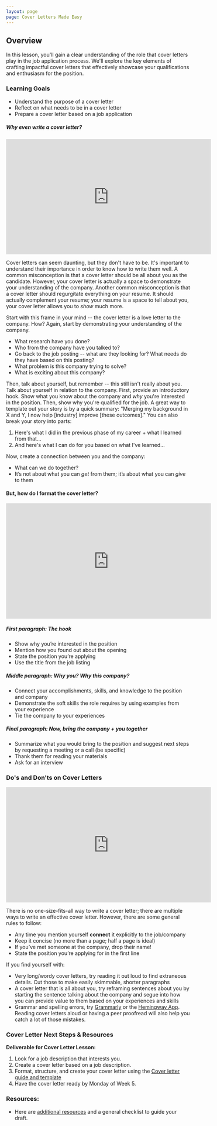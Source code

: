 ```yaml
---
layout: page
page: Cover Letters Made Easy
---
```


## Overview

In this lesson, you'll gain a clear understanding of the role that cover letters play in the job application process. We'll explore the key elements of crafting impactful cover letters that effectively showcase your qualifications and enthusiasm for the position.

### Learning Goals

* Understand the purpose of a cover letter
* Reflect on what needs to be in a cover letter
* Prepare a cover letter based on a job application 

##### Why even write a cover letter?

 <iframe width="560" height="315" src="https://www.youtube.com/embed/szbMDbKWIkU" title="YouTube video player" frameborder="0" allow="accelerometer; autoplay; clipboard-write; encrypted-media; gyroscope; picture-in-picture" allowfullscreen></iframe>

Cover letters can seem daunting, but they don't have to be. It's important to understand their importance in order to know how to write them well. A common misconception is that a cover letter should be all about you as the candidate. However, your cover letter is actually a space to demonstrate your understanding of the company. Another common misconception is that a cover letter should regurgitate everything on your resume. It should actually complement your resume; your resume is a space to tell about you, your cover letter allows you to *show* much more.

Start with this frame in your mind -- the cover letter is a love letter to the company. How? Again, start by demonstrating your understanding of the company.

* What research have you done?
* Who from the company have you talked to?
* Go back to the job posting -- what are they looking for? What needs do they have based on this posting?
* What problem is this company trying to solve?
* What is exciting about this company?

Then, talk about yourself, but remember -- this still isn't really about you. Talk about yourself in relation to the company. First, provide an introductory hook. Show what you know about the company and *why* you're interested in the position. Then, show why you're qualified for the job. A great way to template out your story is by a quick summary: "Merging my background in X and Y, I now help [industry] improve [these outcomes]." You can also break your story into parts:

1. Here's what I did in the previous phase of my career + what I learned from that...
2. And here's what I can do for you based on what I've learned...

Now, create a connection between you and the company:

* What can we do together?
* It’s not about what you can *get* from them; it’s about what you can *give* to them

#### But, how do I format the cover letter? 

<iframe width="560" height="315" src="https://www.youtube.com/embed/lW0JbWwrj_0" title="YouTube video player" frameborder="0" allow="accelerometer; autoplay; clipboard-write; encrypted-media; gyroscope; picture-in-picture" allowfullscreen></iframe>

##### First paragraph: The hook 

* Show why you’re interested in the position
* Mention how you found out about the opening 
* State the position you’re applying
* Use the title from the job listing

##### Middle paragraph: Why you? Why this company? 

* Connect your accomplishments, skills, and knowledge to the position and company
* Demonstrate the soft skills the role requires by using examples from your experience
* Tie the company to your experiences


##### Final paragraph: Now, bring the company + you together

* Summarize what you would bring to the position and suggest next steps by requesting a meeting or a call (be specific) 
* Thank them for reading your materials
* Ask for an interview

### Do's and Don'ts on Cover Letters

<iframe width="560" height="315" src="https://www.youtube.com/embed/9qbQqpWfn1o" title="YouTube video player" frameborder="0" allow="accelerometer; autoplay; clipboard-write; encrypted-media; gyroscope; picture-in-picture" allowfullscreen></iframe>

There is no one-size-fits-all way to write a cover letter; there are multiple ways to write an effective cover letter. However, there are some general rules to follow:

* Any time you mention yourself **connect** it explicitly to the job/company
* Keep it concise (no more than a page; half a page is ideal)
* If you’ve met someone at the company, drop their name!
* State the position you’re applying for in the first line

If you find yourself with:

* Very long/wordy cover letters, try reading it out loud to find extraneous details. Cut those to make easily skimmable, shorter paragraphs
* A cover letter that is all about you, try reframing sentences about you by starting the sentence talking about the company and segue into how you can provide value to them based on your experiences and skills
* Grammar and spelling errors, try [Grammarly](https://www.grammarly.com/) or the [Hemingway App](http://www.hemingwayapp.com/). Reading cover letters aloud or having a peer proofread will also help you catch a lot of those mistakes.

### Cover Letter Next Steps & Resources
**Deliverable for Cover Letter Lesson:** 
1. Look for a job description that interests you.
2. Create a cover letter based on a job description. 
3. Format, structure, and create your cover letter using the [Cover letter guide and template](https://docs.google.com/document/d/1ctPSIEcZ5nrnfD4y0HlTUH9tdYRscbIjXhMQLjMPzPA/edit)
4. Have the cover letter ready by Monday of Week 5.

### Resources:
* Here are [additional resources](https://careerdev.turing.edu/resources/cover_letter_resources) and a general checklist to guide your draft. 
